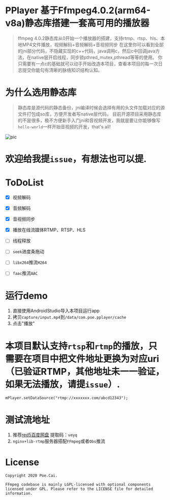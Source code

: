 PPlayer 基于Ffmpeg4.0.2(arm64-v8a)静态库搭建一套高可用的播放器
===
>ffmpeg 4.0.2静态库从0开始一个播放器的搭建，支持rtmp、rtsp、hls、本地MP4文件播放，视频解码+音频解码+音视频同步
>在这里你可以看到全部的jni部分代码，不隐藏实现的c++代码，java调用c，然后c中回调java方法，在native层开启线程，同步锁pthred_mutex,pthread等等的使用。
>你只需要有一点c的基础就可以动手开始改造本项目，查看本项目的每一次日志提交你能勾有清晰的脉络知识结构认知。

# 为什么选用静态库
> 静态库是源代码的静态备份，jni编译时候会选择有用的头文件加载对应的源文件打包成so库，方便开发者写native层代码，
> 目前开源项目采用静态库的不是很多，极不方便新手入门jni和音视频开发，我就是要让你能够像写`hello-world`一样开始音视频的开发，that's all! 

![pic](https://github.com/jdpxiaoming/PPlayer/blob/master/capture/output2.gif)

# 欢迎给我提`issue`，有想法也可以提. 

# ToDoList
- [x] 视频解码
- [x] 音频解码
- [x] 音视频同步
- [x] 播放在线流媒体RTMP、RTSP、HLS
- [ ] 线程释放
- [ ] `seek`进度条拖动
- [ ] `libx264`推流`H264`
- [ ] `faac`推流`AAC` 
 

# 运行demo
1. 直接使用AndroidStudio导入本项目运行app
2. 拷贝`capture/input.mp4`到`/data/com.poe.pplayer/cache`
3. 点击"播放"

# 本项目默认支持`rtsp`和`rtmp`的播放，只需要在项目中把文件地址更换为对应uri（已验证RTMP，其他地址未一一验证，如果无法播放，请提`issue`）.
```
mPlayer.setDataSource("rtmp://xxxxxxx.com/abcd12343");
```

# 测试流地址 
1. 推荐[red5百度网盘](https://pan.baidu.com/s/1IEbbWcg5633GkL0V5MTupw) 提取码：`veyq`
2. `nginx+lib-rtmp`服务器搭配`FFmpeg`或者`Obs`推流

# License
    Copyright 2020 Poe.Cai.

    FFmpeg codebase is mainly LGPL-licensed with optional components licensed under GPL. Please refer to the LICENSE file for detailed information.


